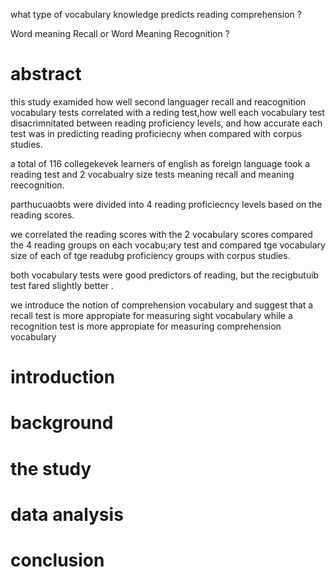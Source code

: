 what type of vocabulary knowledge predicts reading comprehension ?

Word meaning Recall or Word Meaning Recognition ?


# abstract
this study examided how well second languager recall and reacognition vocabulary tests correlated with a reding test,how well each vocabulary test disacrimnitated between reading proficiency levels, and how accurate each test was in predicting reading proficiecny when compared with corpus studies. 

a total of 116 collegekevek learners of english as foreign language took a reading test and 2 vocabualry size tests meaning recall and meaning reecognition. 

parthucuaobts were divided into 4 reading proficiecncy levels based on the reading scores.

 we correlated the reading scores with the 2 vocabulary scores compared the 4 reading groups on each vocabu;ary test and compared tge vocabulary size of each of tge readubg proficiency groups with corpus studies.

both vocabulary tests were good predictors of reading, but the recigbutuib test fared slightly better .

we introduce the notion of comprehension vocabulary and suggest that a recall test is more appropiate for measuring sight vocabulary while a recognition test is more appropiate for measuring comprehension vocabulary 

# introduction 

# background

# the study

# data analysis

# conclusion

